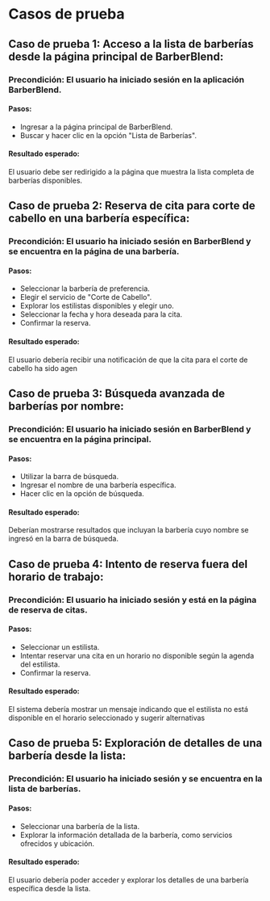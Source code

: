 # Casos de prueba

## Caso de prueba 1: Acceso a la lista de barberías desde la página principal de BarberBlend:

### Precondición: El usuario ha iniciado sesión en la aplicación BarberBlend.

#### Pasos:
- Ingresar a la página principal de BarberBlend.
- Buscar y hacer clic en la opción "Lista de Barberías".

#### Resultado esperado: 
El usuario debe ser redirigido a la página que muestra la lista completa de barberías disponibles.




## Caso de prueba 2: Reserva de cita para corte de cabello en una barbería específica:

### Precondición: El usuario ha iniciado sesión en BarberBlend y se encuentra en la página de una barbería.

#### Pasos:
- Seleccionar la barbería de preferencia.
- Elegir el servicio de "Corte de Cabello".
- Explorar los estilistas disponibles y elegir uno.
- Seleccionar la fecha y hora deseada para la cita.
- Confirmar la reserva.

#### Resultado esperado: 
El usuario debería recibir una notificación de que la cita para el corte de cabello ha sido agen



## Caso de prueba 3: Búsqueda avanzada de barberías por nombre:

### Precondición: El usuario ha iniciado sesión en BarberBlend y se encuentra en la página principal.

#### Pasos:
- Utilizar la barra de búsqueda.
- Ingresar el nombre de una barbería específica.
- Hacer clic en la opción de búsqueda.

#### Resultado esperado:
Deberían mostrarse resultados que incluyan la barbería cuyo nombre se ingresó en la barra de búsqueda.

## Caso de prueba 4: Intento de reserva fuera del horario de trabajo:

### Precondición: El usuario ha iniciado sesión y está en la página de reserva de citas.

#### Pasos:
- Seleccionar un estilista.
- Intentar reservar una cita en un horario no disponible según la agenda del estilista.
- Confirmar la reserva.

#### Resultado esperado: 
El sistema debería mostrar un mensaje indicando que el estilista no está disponible en el horario seleccionado y sugerir alternativas



## Caso de prueba 5: Exploración de detalles de una barbería desde la lista:

### Precondición: El usuario ha iniciado sesión y se encuentra en la lista de barberías.

#### Pasos:
- Seleccionar una barbería de la lista.
- Explorar la información detallada de la barbería, como servicios ofrecidos y ubicación.

#### Resultado esperado: 
El usuario debería poder acceder y explorar los detalles de una barbería específica desde la lista.
